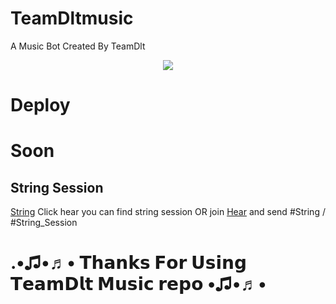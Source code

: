 # TeamDltmusic

A Music Bot Created By TeamDlt
<p align="center">
  <img src="https://te.legra.ph/file/4dc2f69d8b318a53d5735.jpg">
</p>


# Deploy

# Soon 



## String Session 

[String](https://replit.com/@SomyajeetMishra/TeamDlt) Click hear you can find string session OR join [Hear](t.me/teamdlt) and send #String / #String_Session



# .•♫•♬• 𝗧𝗵𝗮𝗻𝗸𝘀 𝗙𝗼𝗿 𝗨𝘀𝗶𝗻𝗴 𝗧𝗲𝗮𝗺𝗗𝗹𝘁 𝗠𝘂𝘀𝗶𝗰 𝗿𝗲𝗽𝗼 •♫•♬•
